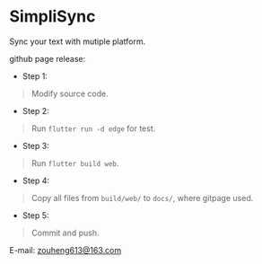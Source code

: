 # SimpliSync

Sync your text with mutiple platform.

github page release:

- Step 1:
> Modify source code.
- Step 2:
> Run `flutter run -d edge` for test.
- Step 3:
> Run `flutter build web`.
- Step 4:
> Copy all files from `build/web/` to `docs/`, where gitpage used.
- Step 5:
> Commit and push.

E-mail: zouheng613@163.com
